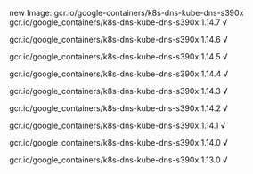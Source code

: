 new Image: gcr.io/google-containers/k8s-dns-kube-dns-s390x
gcr.io/google_containers/k8s-dns-kube-dns-s390x:1.14.7 √

gcr.io/google_containers/k8s-dns-kube-dns-s390x:1.14.6 √

gcr.io/google_containers/k8s-dns-kube-dns-s390x:1.14.5 √

gcr.io/google_containers/k8s-dns-kube-dns-s390x:1.14.4 √

gcr.io/google_containers/k8s-dns-kube-dns-s390x:1.14.3 √

gcr.io/google_containers/k8s-dns-kube-dns-s390x:1.14.2 √

gcr.io/google_containers/k8s-dns-kube-dns-s390x:1.14.1 √

gcr.io/google_containers/k8s-dns-kube-dns-s390x:1.14.0 √

gcr.io/google_containers/k8s-dns-kube-dns-s390x:1.13.0 √

